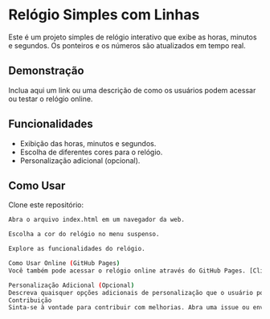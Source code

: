 # Relógio Simples com Linhas

Este é um projeto simples de relógio interativo que exibe as horas, minutos e segundos. Os ponteiros e os números são atualizados em tempo real.

## Demonstração

Inclua aqui um link ou uma descrição de como os usuários podem acessar ou testar o relógio online.

## Funcionalidades

- Exibição das horas, minutos e segundos.
- Escolha de diferentes cores para o relógio.
- Personalização adicional (opcional).

## Como Usar
 Clone este repositório:

   ```bash
Abra o arquivo index.html em um navegador da web.

Escolha a cor do relógio no menu suspenso.

Explore as funcionalidades do relógio.

Como Usar Online (GitHub Pages)
Você também pode acessar o relógio online através do GitHub Pages. [Clique aqui]() para visualizar a versão online.

Personalização Adicional (Opcional)
Descreva quaisquer opções adicionais de personalização que o usuário pode explorar.
Contribuição
Sinta-se à vontade para contribuir com melhorias. Abra uma issue ou envie um pull request!
